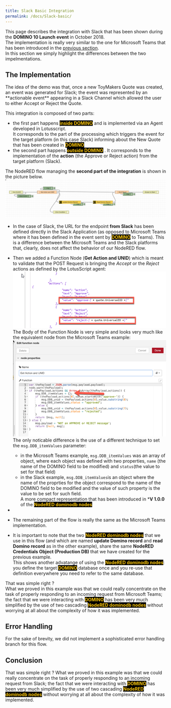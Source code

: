```yaml
---
title: Slack Basic Integration
permalink: /docs/Slack-basic/
---
```


This page describes the integration with Slack that has been shown during the **DOMINO 10 Launch event** in October 2018.  
The implementation is really very similar to the one for Microsoft Teams that has been introduced in the [previous section](https://icstechsales.github.io/think2019lab-domino-integration/docs/MicrosoftTeams/).  
In this section we simply highlight the differences between the two impelmentations.

<h2>The Implementation</h2>
The idea of the demo was that, once a new ToyMakers Quote was created, an event was generated for Slack; the event was represented by an **actionable event** appearing in a Slack Channel which allowed the user to either Accept or Reject the Quote.

This integration is composed of two parts:
- the first part happens <strong style="color: #FEC70B; background-color: black">inside DOMINO</strong> and is implemented via an Agent developed in Lotusscript.  
It corresponds to the part of the processing which triggers the event for the target platform (in this case Slack) informing about the New Quote that has been created in <strong style="color: #FEC70B; background-color: black">DOMINO</strong> 
- the second part happens <strong style="color: #FEC70B; background-color: black">outside DOMINO</strong> . It corresponds to the implementation of the **action** (the Approve or Reject action) from the target platform (Slack).

The NodeRED flow managing the **second part of the integration** is shown in the picture below.  
![](../images/fullDocumentation/Slack-Basic-01.png)

- In the case of Slack, the URL for the endpoint **from Slack** has been defined directly in the Slack Application (as opposed to Microsoft Teams where it has been defined in the event sent by <strong style="color: #FEC70B; background-color: black">DOMINO</strong> to Teams). This is a difference between the Microsoft Teams and the Slack platforms that, clearly, does not affect the behavior of our NodeRED flow. 

- Then we added a Function Node (**Get Action and UNID**) which is meant to validate that the POST Request is bringing the *Accept* or the *Reject* actions as defined by the LotusScript agent:
![](../images/fullDocumentation/Slack-Basic-02.png)  
The Body of the Function Node is very simple and looks very much like the equivalent node from the Microsoft Teams example:
![](../images/fullDocumentation/Slack-Basic-03.png)  
The only noticable difference is the use of a different technique to set the `msg.DDB_itemValues` parameter:
    - in the Microsoft Teams example, `msg.DDB_itemValues` was an array of object, where each object was defined with two properties, `name` (the name of the DOMINO field to be modified) and `status`(the value to set for that field)
    - in the Slack example, `msg.DDB_itemValues`is an object where the name of the proprties for the object correspond to the name of the DOMINO field to be modified and the value of such property is the value to be set for such field. <br/> A more compact representation that has been introduced in ***V 1.0.0** of the <strong style="color: #FEC70B; background-color: black">NodeRED dominodb nodes</strong>

- 
- The remaining part of the flow is really the same as the Microsoft Teams implementation.

- It is important to note that the two <strong style="color: #FEC70B; background-color: black">NodeRED dominodb nodes</strong> that we use in this flow (and which are named **update Domino record** and **read Domino record** as in the other example), share the same **NodeRED Credentials Object (Production DB)** that we have created for the previous example.  
This shows another advatange of using the <strong style="color: #FEC70B; background-color: black">NodeRED dominodb nodes</strong>: you define the target <strong style="color: #FEC70B; background-color: black">DOMINO</strong> database once and you re-use that definition everywhere you need to refer to the same database.

That was simple right ?  
What we proved in this example was that we could really concentrate on the task of properly responding to an incoming request from Microsoft Teams; the fact that we were interacting with <strong style="color: #FEC70B; background-color: black">DOMINO</strong>  has been very much simplified by the use of two cascading <strong style="color: #FEC70B; background-color: black">NodeRED dominodb nodes</strong> without worrying at all about the complexity of how it was implemented.

<h2>Error Handling</h2>
For the sake of brevity, we did not implement a sophisticated error handling branch for this flow.

<h2>Conclusion</h2>
That was simple right ?  
What we proved in this example was that we could really concentrate on the task of properly responding to an incoming request from Slack; the fact that we were interacting with <strong style="color: #FEC70B; background-color: black">DOMINO</strong>  has been very much simplified by the use of two cascading <strong style="color: #FEC70B; background-color: black">NodeRED dominodb nodes</strong> without worrying at all about the complexity of how it was implemented.  




